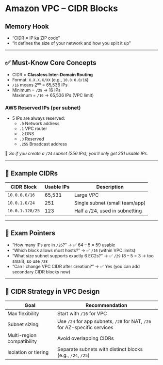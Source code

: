 # Amazon VPC – CIDR Blocks

## Memory Hook

- “CIDR = IP ka ZIP code”
- “It defines the size of your network and how you split it up”

---

## ✅ Must-Know Core Concepts

- CIDR = **Classless Inter-Domain Routing**
- Format: `X.X.X.X/XX` (e.g., `10.0.0.0/16`)
- `/16` means 2⁰⁶ = 65,536 IPs
- Minimum = `/28` → 16 IPs  
  Maximum = `/16` → 65,536 IPs (VPC limit)

### AWS Reserved IPs (per subnet)
- 5 IPs are always reserved:
  - `.0` Network address
  - `.1` VPC router
  - `.2` DNS
  - `.3` Reserved
  - `.255` Broadcast address

🧠 *So if you create a `/24` subnet (256 IPs), you'll only get 251 usable IPs.*

---

## 🧪 Example CIDRs

| CIDR Block     | Usable IPs | Description                      |
|----------------|------------|----------------------------------|
| `10.0.0.0/16`  | 65,531     | Large VPC                        |
| `10.0.1.0/24`  | 251        | Single subnet (small team/app)   |
| `10.0.1.128/25`| 123        | Half a /24, used in subnetting   |

---

## 📌 Exam Pointers

- “How many IPs are in `/26`?” → ✅ 64 – 5 = 59 usable
- “Which block allows most hosts?” → ✅ `/16` (within VPC limits)
- “What size subnet supports exactly 6 EC2s?” → ✅ `/29` (8 – 5 = 3 → too small), so use `/28`
- “Can I change VPC CIDR after creation?” → ✅ Yes (you can add secondary CIDR blocks now)

---

## 🔄 CIDR Strategy in VPC Design

| Goal                     | Recommendation                     |
|--------------------------|-------------------------------------|
| Max flexibility          | Start with `/16` for VPC            |
| Subnet sizing            | Use `/24` for app subnets, `/28` for NAT, `/26` for AZ-specific services |
| Multi-region compatibility | Avoid overlapping CIDRs           |
| Isolation or tiering     | Separate subnets with distinct blocks (e.g., `/24`, `/25`) |

